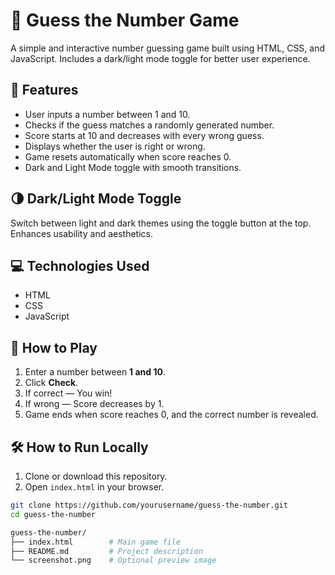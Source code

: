 # 🎯 Guess the Number Game

A simple and interactive number guessing game built using HTML, CSS, and JavaScript. Includes a dark/light mode toggle for better user experience.

## 🚀 Features

- User inputs a number between 1 and 10.
- Checks if the guess matches a randomly generated number.
- Score starts at 10 and decreases with every wrong guess.
- Displays whether the user is right or wrong.
- Game resets automatically when score reaches 0.
- Dark and Light Mode toggle with smooth transitions.

## 🌗 Dark/Light Mode Toggle

Switch between light and dark themes using the toggle button at the top. Enhances usability and aesthetics.

## 💻 Technologies Used

- HTML
- CSS
- JavaScript


## 🧠 How to Play

1. Enter a number between **1 and 10**.
2. Click **Check**.
3. If correct — You win!
4. If wrong — Score decreases by 1.
5. Game ends when score reaches 0, and the correct number is revealed.

## 🛠️ How to Run Locally

1. Clone or download this repository.
2. Open `index.html` in your browser.

```bash
git clone https://github.com/yourusername/guess-the-number.git
cd guess-the-number

guess-the-number/
├── index.html        # Main game file
├── README.md         # Project description
└── screenshot.png    # Optional preview image
